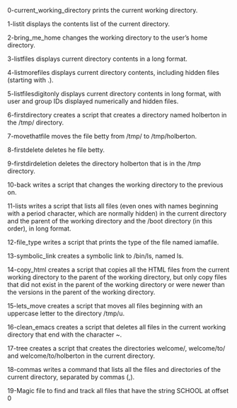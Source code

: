 0-current_working_directory prints the current working directory.

1-listit displays the contents list of the current directory.

2-bring_me_home changes the working directory to the user’s home directory.

3-listfiles displays current directory contents in a long format.

4-listmorefiles displays current directory contents, including hidden files (starting with .).

5-listfilesdigitonly displays current directory contents in long format, with user and group IDs displayed numerically and hidden files.

6-firstdirectory creates a script that creates a directory named holberton in the /tmp/ directory.

7-movethatfile moves the file betty from /tmp/ to /tmp/holberton.

8-firstdelete deletes he file betty.

9-firstdirdeletion deletes the directory holberton that is in the /tmp directory.

10-back writes a script that changes the working directory to the previous on.

11-lists writes a script that lists all files (even ones with names beginning with a period character, which are normally hidden) in the current directory and the parent of the working directory and the /boot directory (in this order), in long format.

12-file_type writes a script that prints the type of the file named iamafile.

13-symbolic_link creates a symbolic link to /bin/ls, named ls.

14-copy_html creates a script that copies all the HTML files from the current working directory to the parent of the working directory, but only copy files that did not exist in the parent of the working directory or were newer than the versions in the parent of the working directory.

15-lets_move creates a script that moves all files beginning with an uppercase letter to the directory /tmp/u.

16-clean_emacs creates a script that deletes all files in the current working directory that end with the character ~.

17-tree creates a script that creates the directories welcome/, welcome/to/ and welcome/to/holberton in the current directory.

18-commas writes a command that lists all the files and directories of the current directory, separated by commas (,).

19-Magic file to find and track all files that have the string SCHOOL at offset 0
